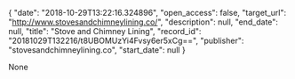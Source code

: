 {
  "date": "2018-10-29T13:22:16.324896", 
  "open_access": false, 
  "target_url": "http://www.stovesandchimneylining.co/", 
  "description": null, 
  "end_date": null, 
  "title": "Stove and Chimney Lining", 
  "record_id": "20181029T132216/t8UBOMUzYi4Fvsy6er5xCg==", 
  "publisher": "stovesandchimneylining.co", 
  "start_date": null
}

None